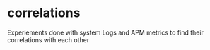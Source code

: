 # correlations
Experiements done with system Logs and APM metrics to find their correlations with each other 
